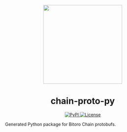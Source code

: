 <p align="center"><img src="https://bitoro.foundation/icon.svg?" width="256" /></p>

<h1 align="center">chain-proto-py</h1>

<div align="center">
  <a href='https://pypi.org/project/chain-proto'>
    <img src='https://img.shields.io/pypi/v/chain-proto.svg' alt='PyPI'/>
  </a>
  <a href='https://github.com/bitoro-network/chain/blob/main/chain-proto-py/LICENSE'>
    <img src='https://img.shields.io/badge/License-AGPL_v3-blue.svg' alt='License' />
  </a>
</div>

Generated Python package for Bitoro Chain protobufs.
